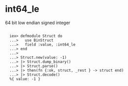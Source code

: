 # int64_le

64 bit low endian signed integer

```

  iex> defmodule Struct do
  ...>   use BinStruct
  ...>   field :value, :int64_le
  ...> end
  ...>
  ...> Struct.new(value: -1)
  ...> |> Struct.dump_binary()
  ...> |> Struct.parse()
  ...> |> then(fn {:ok, struct, _rest } -> struct end)
  ...> |> Struct.decode()
  %{ value: -1 }

```
